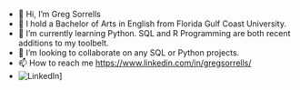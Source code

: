 - 👋 Hi, I’m Greg Sorrells
- 👀 I hold a Bachelor of Arts in English from Florida Gulf Coast University.
- 🌱 I’m currently learning Python. SQL and R Programming are both recent additions to my toolbelt.
- 💞️ I’m looking to collaborate on any SQL or Python projects.
- 📫 How to reach me https://www.linkedin.com/in/gregsorrells/
- ![LinkedIn](https://img.shields.io/badge/LinkedIn-#0A66C2?style=for-the-badge&logo=GitHub&logoColor=white)]

<!---
oldgreg07/oldgreg07 is a ✨ special ✨ repository because its `README.md` (this file) appears on your GitHub profile.
You can click the Preview link to take a look at your changes.
--->
